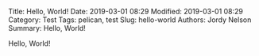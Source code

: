 Title: Hello, World!
Date: 2019-03-01 08:29
Modified: 2019-03-01 08:29
Category: Test
Tags: pelican, test
Slug: hello-world
Authors: Jordy Nelson
Summary: Hello, World!

Hello, World!